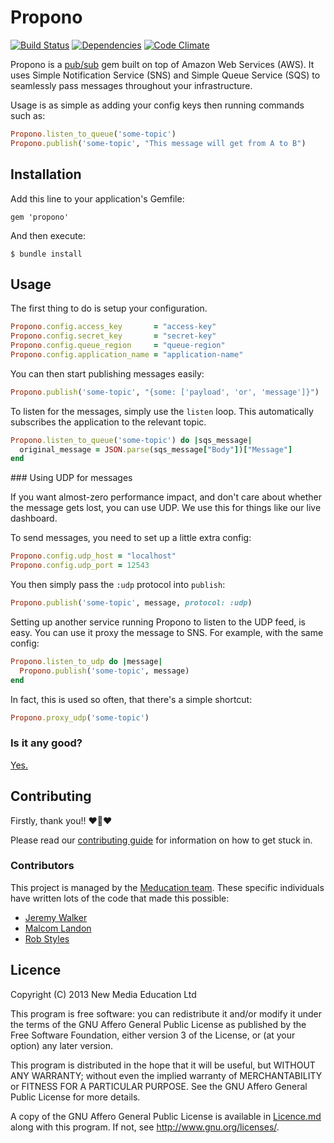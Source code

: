 # Propono

[![Build Status](https://travis-ci.org/meducation/propono.png)](https://travis-ci.org/meducation/propono)
[![Dependencies](https://gemnasium.com/meducation/propono.png?travis)](https://gemnasium.com/meducation/propono)
[![Code Climate](https://codeclimate.com/github/meducation/propono.png)](https://codeclimate.com/github/meducation/propono)

Propono is a [pub/sub](http://en.wikipedia.org/wiki/Publish-subscribe_pattern) gem built on top of Amazon Web Services (AWS). It uses Simple Notification Service (SNS) and Simple Queue Service (SQS) to seamlessly pass messages throughout your infrastructure.

Usage is as simple as adding your config keys then running commands such as:

```ruby
Propono.listen_to_queue('some-topic')
Propono.publish('some-topic', "This message will get from A to B")
```

## Installation

Add this line to your application's Gemfile:

    gem 'propono'

And then execute:

    $ bundle install

## Usage

The first thing to do is setup your configuration.
```ruby
Propono.config.access_key       = "access-key"
Propono.config.secret_key       = "secret-key"
Propono.config.queue_region     = "queue-region"
Propono.config.application_name = "application-name"
```

You can then start publishing messages easily:

```ruby
Propono.publish('some-topic', "{some: ['payload', 'or', 'message']}")
```

To listen for the messages, simply use the `listen` loop. This automatically subscribes the application to the relevant topic.

```ruby
Propono.listen_to_queue('some-topic') do |sqs_message|
  original_message = JSON.parse(sqs_message["Body"])["Message"]
end
```

### Using UDP for messages

If you want almost-zero performance impact, and don't care about whether the message gets lost, you can use UDP. We use this for things like our live dashboard.

To send messages, you need to set up a little extra config:

```ruby
Propono.config.udp_host = "localhost"
Propono.config.udp_port = 12543
```
You then simply pass the `:udp` protocol into `publish`:

```ruby
Propono.publish('some-topic', message, protocol: :udp)
```

Setting up another service running Propono to listen to the UDP feed, is easy. You can use it proxy the message to SNS. For example, with the same config:

```ruby
Propono.listen_to_udp do |message|
  Propono.publish('some-topic', message)
end
```

In fact, this is used so often, that there's a simple shortcut: 

```ruby
Propono.proxy_udp('some-topic')
```

### Is it any good?

[Yes.](http://news.ycombinator.com/item?id=3067434)

## Contributing

Firstly, thank you!! :heart::sparkling_heart::heart:

Please read our [contributing guide](https://github.com/meducation/propono/tree/master/CONTRIBUTING.md) for information on how to get stuck in.

### Contributors

This project is managed by the [Meducation team](http://company.meducation.net/about#team). These specific individuals have written lots of the code that made this possible:

- [Jeremy Walker](http://github.com/iHID)
- [Malcom Landon](http://github.com/malcyL)
- [Rob Styles](http://github.com/mmmmmrob)

## Licence

Copyright (C) 2013 New Media Education Ltd

This program is free software: you can redistribute it and/or modify
it under the terms of the GNU Affero General Public License as published by
the Free Software Foundation, either version 3 of the License, or
(at your option) any later version.

This program is distributed in the hope that it will be useful,
but WITHOUT ANY WARRANTY; without even the implied warranty of
MERCHANTABILITY or FITNESS FOR A PARTICULAR PURPOSE.  See the
GNU Affero General Public License for more details.

A copy of the GNU Affero General Public License is available in [Licence.md](https://github.com/meducation/propono/blob/master/LICENCE.md)
along with this program.  If not, see <http://www.gnu.org/licenses/>.
